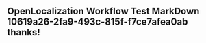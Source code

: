 <properties
ms.topic="hero-topic"
ms.test1="hero-topic"
ms.test2="test"/>

## OpenLocalization Workflow Test MarkDown 10619a26-2fa9-493c-815f-f7ce7afea0ab thanks!
